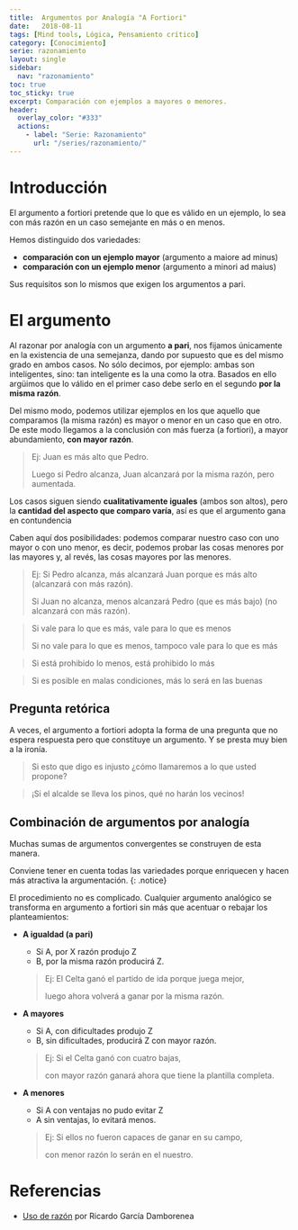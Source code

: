 ```yaml
---
title:  Argumentos por Analogía "A Fortiori"
date:   2018-08-11
tags: [Mind tools, Lógica, Pensamiento crítico]
category: [Conocimiento]
serie: razonamiento
layout: single
sidebar:
  nav: "razonamiento"
toc: true
toc_sticky: true
excerpt: Comparación con ejemplos a mayores o menores.
header:
  overlay_color: "#333"
  actions:
    - label: "Serie: Razonamiento"
      url: "/series/razonamiento/"
---
```


# Introducción
El argumento a fortiori pretende que lo que es válido en un ejemplo, lo sea con más razón en un caso semejante en más o en menos.

Hemos distinguido dos variedades:
-  **comparación con un ejemplo mayor** (argumento a maiore ad minus)
-  **comparación con un ejemplo menor** (argumento a minori ad maius)

Sus requisitos son lo mismos que exigen los argumentos a pari.

# El argumento
Al razonar por analogía con un argumento  **a pari**, nos fijamos únicamente en la existencia de una semejanza, dando por supuesto que es del mismo grado en ambos casos. No sólo decimos, por ejemplo: ambas son inteligentes, sino: tan inteligente es la una como la otra. Basados en ello argüimos que lo válido en el primer caso debe serlo en el segundo  **por la misma razón**.

Del mismo modo, podemos utilizar ejemplos en los que aquello que comparamos (la misma razón) es mayor o menor en un caso que en otro. De este modo llegamos a la conclusión con más fuerza (a fortiori), a mayor abundamiento,  **con mayor razón**.

>Ej: Juan es más alto que Pedro.
>
>Luego si Pedro alcanza, Juan alcanzará por la misma razón, pero aumentada.

Los casos siguen siendo  **cualitativamente iguales**  (ambos son altos), pero la  **cantidad del aspecto que comparo varía**, así es que el argumento gana en contundencia

Caben aquí dos posibilidades: podemos comparar nuestro caso con uno mayor o con uno menor, es decir, podemos probar las cosas menores por las mayores y, al revés, las cosas mayores por las menores.

>Ej: Si Pedro alcanza, más alcanzará Juan porque es más alto (alcanzará con más razón).
>
>Si Juan no alcanza, menos alcanzará Pedro (que es más bajo) (no alcanzará con más razón).

>Si vale para lo que es más, vale para lo que es menos
>
>Si no vale para lo que es menos, tampoco vale para lo que es más

>Si está prohibido lo menos, está prohibido lo más

>Si es posible en malas condiciones, más lo será en las buenas

## Pregunta retórica
A veces, el argumento a fortiori adopta la forma de una pregunta que no espera respuesta pero que constituye un argumento. Y se presta muy bien a la ironía.

>Si esto que digo es injusto ¿cómo llamaremos a lo que usted propone?

>¡Si el alcalde se lleva los pinos, qué no harán los vecinos!

## Combinación de argumentos por analogía
Muchas sumas de argumentos convergentes se construyen de esta manera.
 
Conviene tener en cuenta todas las variedades porque enriquecen y hacen más atractiva la argumentación.
{: .notice}

El procedimiento no es complicado. Cualquier argumento analógico se transforma en argumento a fortiori sin más que acentuar o rebajar los planteamientos:

 - **A igualdad (a pari)**
	 - Si A, por X razón produjo Z
	 - B, por la misma razón producirá Z.
	 >Ej: El Celta ganó el partido de ida porque juega mejor, 
	 >
	 >luego ahora volverá a ganar por la misma razón.
	 
 - **A mayores**
	 - Si A, con dificultades produjo Z
	 - B, sin dificultades, producirá Z con mayor razón.
	 >Ej: Si el Celta ganó con cuatro bajas,
	 > 
	 >con mayor razón ganará ahora que tiene la plantilla completa.
	 
- **A menores**
	- Si A con ventajas no pudo evitar Z
	- A sin ventajas, lo evitará menos.
	>Ej: Si ellos no fueron capaces de ganar en su campo, 
	>
	>con menor razón lo serán en el nuestro.

# Referencias
- [Uso de razón](http://www.usoderazon.com) por Ricardo García Damborenea
<!--stackedit_data:
eyJoaXN0b3J5IjpbNjk1OTY2OTI2LDYzMTY5NDgyXX0=
-->